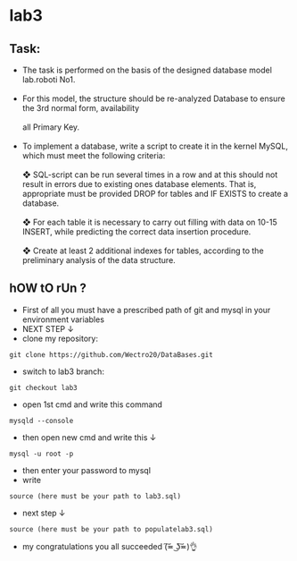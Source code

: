# lab3

## Task:
- The task is performed on the basis of the designed database model
lab.roboti No1.</br></br>
- For this model, the structure should be re-analyzed
Database to ensure the 3rd normal form, availability</br></br>
all Primary Key.</br></br>
- To implement a database, write a script to create it in the kernel
MySQL, which must meet the following criteria:</br></br>
❖ SQL-script can be run several times in a row and at
this should not result in errors due to existing ones
database elements. That is, appropriate must be provided
DROP for tables and IF EXISTS to create a database.</br></br>
❖ For each table it is necessary to carry out filling with data on
10-15 INSERT, while predicting the correct
data insertion procedure.</br></br>
❖ Create at least 2 additional indexes for tables,
according to the preliminary analysis of the data structure.

## hOW tO rUn ?
  - First of all you must have a prescribed path of git and mysql in your environment variables
  - NEXT STEP ↓</br>
  - clone my repository:
  ```
  git clone https://github.com/Wectro20/DataBases.git
  ```
  - switch to lab3 branch:
  ```
  git checkout lab3
  ```
  - open 1st cmd and write this command
   ```
   mysqld --console
   ```
  - then open new cmd and write this ↓
   ```
   mysql -u root -p
   ```
  - then enter your password to mysql
  - write 
   ```
   source (here must be your path to lab3.sql)
   ```
  - next step ↓
   ```
   source (here must be your path to populatelab3.sql)
   ```
  - my congratulations you all succeeded (͠≖ ͜ʖ͠≖)👌
